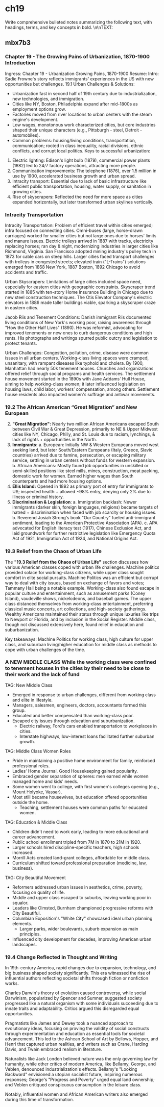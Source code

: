 # ch19

Write comprehensive bulleted notes summarizing the following text, with headings, terms, and key concepts in bold. \n\nTEXT: 

## mbx7b3

### Chapter 19 - The Growing Pains of Urbanization, 1870-1900 Introduction

Ingress: Chapter 19 - Urbanization Growing Pains, 1870-1900
Resume: Intro: Sadie Frowne's story reflects immigrants' experiences in the US with new opportunities but challenges.
19.1 Urban Challenges & Solutions:
- Urbanization fast in second half of 19th century due to industrialization, new technologies, and immigration.
- Cities like NY, Boston, Philadelphia expand after mid-1800s as employment options grow.
- Factories moved from river locations to urban centers with the steam engine's development.
- Low wages, monotonous work characterized cities, but core industries shaped their unique characters (e.g., Pittsburgh - steel, Detroit - automobiles).
- Common problems: housing/living conditions, transportation, communication; rooted in class inequality, racial divisions, ethnic conflicts, and corrupt local politics.
Keys to successful urbanization:
1. Electric lighting: Edison's light bulb (1879), commercial power plants (1882) led to 24/7 factory operations, attracting more people.
2. Communication improvements: The telephone (1876), over 1.5 million in use by 1900, accelerated business growth and urban spread.
3. Intracity transport: Essential due to lack of basic infrastructure like efficient public transportation, housing, water supply, or sanitation in growing cities.
4. Rise of skyscrapers: Reflected the need for more space as cities expanded horizontally, but later transformed urban skylines vertically.

### Intracity Transportation


Intracity Transportation: Problem of efficient travel within cities emerged; infra focused on connecting cities. Omni-buses (large, horse-drawn carriages) worked for smaller cities but not large ones due to horses' limits and manure issues. Electric trolleys arrived in 1887 with tracks, electricity replacing horses; ran day & night, modernizing industries in larger cities like Richmond, Virginia. San Francisco adopted mining industry's pulley tech in 1873 for cable cars on steep hills. Larger cities faced transport challenges with trolleys in congested streets; elevated train ("L-Trains") solutions emerged from 1868 New York, 1887 Boston, 1892 Chicago to avoid accidents and traffic.

Urban Skyscrapers: Limitations of large cities included space need, especially for eastern cities with geographic constraints. Skyscraper trend started in 1885 with ten-story Home Insurance Building in Chicago due to new steel construction techniques. The Otis Elevator Company's electric elevators in 1889 made taller buildings viable, sparking a skyscraper craze in eastern cities.

Jacob Riis and Tenement Conditions: Danish immigrant Riis documented living conditions of New York's working poor, raising awareness through "How the Other Half Lives" (1890). He was reformist, advocating for improved tenements or new ones to curb dangerous conditions and high rents. His photographs and writings spurred public outcry and legislation to protect tenants.

Urban Challenges: Congestion, pollution, crime, disease were common issues in all urban centers. Working-class living spaces were cramped, unsanitary, with rampant diseases like typhoid and cholera. By 1900, Manhattan had nearly 50k tenement houses. Churches and organizations offered relief through social programs and health services. The settlement house movement started in the 1890s with Jane Addams' Hull House, aiming to help working-class women; it later influenced legislation on housing laws, child labor, workers’ compensation, among others. Settlement house residents also impacted women's suffrage and antiwar movements.

### 19.2 The African American “Great Migration” and New European


2. **"Great Migration":** Nearly two million African Americans escaped South between Civil War & Great Depression, primarily to NE & Upper Midwest cities like NY, Chicago, Philly, and St. Louis due to racism, lynchings, & lack of rights + opportunities in the North.
3. **Immigrants:** 
   a. European: Initially NW & Western Europeans moved west seeking land, but later South/Eastern Europeans (Italy, Greece, Slavic countries) arrived due to famine, persecution, or escaping military service, settling in urban centers without funds for western expansion.
   b. African Americans: Mostly found job opportunities in unskilled or semi-skilled positions like steel mills, mines, construction, meat packing, domestic work for women. Earned higher wages than South counterparts and had more housing options.
4. **Ellis Island:** Opened in 1892 as primary port of entry for immigrants to US; inspected health + allowed ~98% entry, denying only 2% due to illness or criminal history.
5. **Discrimination & Legislation**:
   a. Immigration backlash: Newer immigrants (darker skin, foreign languages, religions) became targets of hatred + discrimination when faced with job scarcity or housing issues.
   b. Reverend Josiah Strong's book "Our Country" fueled anti-immigrant sentiment, leading to the American Protective Association (APA).
   c. APA advocated for English literacy test (1917), Chinese Exclusion Act, and laid groundwork for further restrictive legislation like Emergency Quota Act of 1921, Immigration Act of 1924, and National Origins Act.

### 19.3 Relief from the Chaos of Urban Life


The **"19.3 Relief from the Chaos of Urban Life"** section discusses how various American classes coped with urban life challenges. Machine politics provided solace for working-class citizens, while upper class sought comfort in elite social pursuits. Machine Politics was an efficient but corrupt way to deal with city issues, based on exchange of favors and votes; Tammany Hall being a notable example. Working-class also found escape in popular culture and entertainment, such as amusement parks (Coney Island), vaudeville shows, nickelodeons, and baseball games. The upper class distanced themselves from working-class entertainment, preferring classical music concerts, art collections, and high-society gatherings. Wealthy Americans maintained their status through unique luxuries like trips to Newport or Florida, and by inclusion in the Social Register. Middle class, though not discussed extensively here, found relief in education and suburbanization. 

Key takeaways: Machine Politics for working class, high culture for upper class, and suburban living/higher education for middle class as methods to cope with urban challenges of the time.

### A NEW MIDDLE CLASS While the working class were confined to tenement houses in the cities by their need to be close to their work and the lack of fund

TAG: New Middle Class
- Emerged in response to urban challenges, different from working class and elite in lifestyle.
- Managers, salesmen, engineers, doctors, accountants formed this group.
- Educated and better compensated than working-class poor.
- Escaped city issues through education and suburbanization.
  - Electric railway, Ford's cars enabled transportation to workplaces in cities.
  - Interstate highways, low-interest loans facilitated further suburban growth.

TAG: Middle Class Women Roles
- Pride in maintaining a positive home environment for family, reinforced professional roles.
- Ladies' Home Journal, Good Housekeeping gained popularity.
- Embraced gender separation of spheres: men earned while women managed home and kids' needs.
- Some women went to college, with first women's colleges opening (e.g., Mount Holyoke, Vassar).
- Most still became housewives, but education offered opportunities outside the home.
  - Teaching, settlement houses were common paths for educated women.

TAG: Education & Middle Class
- Children didn't need to work early, leading to more educational and career advancement.
- Public school enrollment tripled from 7M in 1870 to 21M in 1920.
- Larger schools hired discipline-specific teachers, high schools increased.
- Morrill Acts created land-grant colleges, affordable for middle class.
- Curriculum shifted toward professional preparation (medicine, law, business).

TAG: City Beautiful Movement
- Reformers addressed urban issues in aesthetics, crime, poverty, focusing on quality of life.
- Middle and upper class escaped to suburbs, leaving working poor in squalor.
- Leaders like Olmsted, Burnham championed progressive reforms with City Beautiful.
- Columbian Exposition's "White City" showcased ideal urban planning elements.
  - Larger parks, wider boulevards, suburb expansion as main principles.
- Influenced city development for decades, improving American urban landscapes.

### 19.4 Change Reflected in Thought and Writing

In 19th-century America, rapid changes due to expansion, technology, and big business shaped society significantly. This era witnessed the rise of influential authors reflecting societal shifts through fiction or nonfiction works.

Charles Darwin's theory of evolution caused controversy, while social Darwinism, popularized by Spencer and Sumner, suggested society progressed like a natural organism with some individuals succeeding due to innate traits and adaptability. Critics argued this disregarded equal opportunities.

Pragmatists like James and Dewey took a nuanced approach to evolutionary ideas, focusing on proving the validity of social constructs through experimentation and education as essential tools for societal advancement. This led to the Ashcan School of Art by Bellows, Hopper, and Henri that captured urban realities, and writers such as Crane, Harding Davis, and Twain embraced realism in literature.

Naturalists like Jack London believed nature was the only governing law for humanity, while other critics of modern America, like Bellamy, George, and Veblen, denounced industrialization's effects. Bellamy's "Looking Backward" envisioned a utopian socialist future, inspiring numerous responses; George's "Progress and Poverty" urged equal land ownership; and Veblen critiqued conspicuous consumption in the leisure class.

Notably, influential women and African American writers also emerged during this time of transformation.

